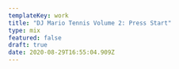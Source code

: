 ```yaml
---
templateKey: work
title: "DJ Mario Tennis Volume 2: Press Start"
type: mix
featured: false
draft: true
date: 2020-08-29T16:55:04.909Z
---
```

